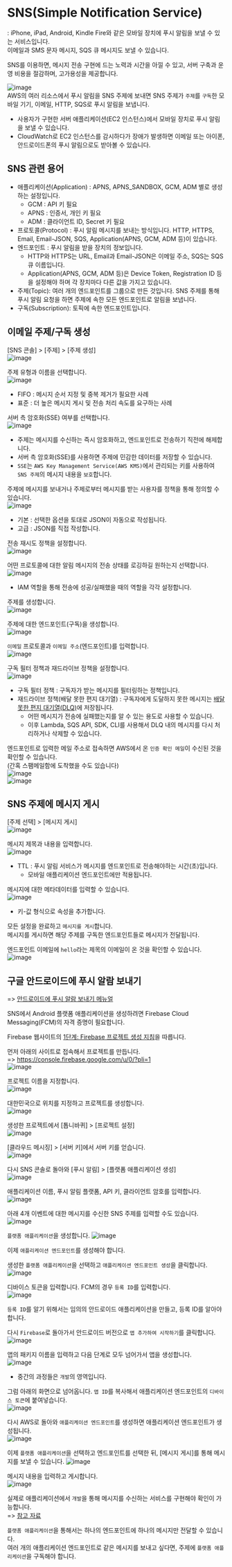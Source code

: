 # SNS(Simple Notification Service)

: iPhone, iPad, Android, Kindle Fire와 같은 모바일 장치에 푸시 알림을 보낼 수 있는 서비스입니다.   
이메일과 SMS 문자 메시지, SQS 큐 메시지도 보낼 수 있습니다.

SNS를 이용하면, 메시지 전송 구현에 드는 노력과 시간을 아낄 수 있고, 서버 구축과 운영 비용을 절감하며, 고가용성을 제공합니다.

![image](https://user-images.githubusercontent.com/43658658/147905787-f7629c0f-6642-4e5e-9c7c-cde048caa0d3.png)   
AWS의 여러 리소스에서 푸시 알림을 SNS 주제에 보내면 SNS 주제가 `주제`를 `구독`한 모바일 기기, 이메일, HTTP, SQS로 푸시 알림을 보냅니다.   
* 사용자가 구현한 서버 애플리케이션(EC2 인스턴스)에서 모바일 장치로 푸시 알림을 보낼 수 있습니다.   
* CloudWatch로 EC2 인스턴스를 감시하다가 장애가 발생하면 이메일 또는 아이폰, 안드로이드폰의 푸시 알림으로도 받아볼 수 있습니다.

## SNS 관련 용어

* 애플리케이션(Application) : APNS, APNS_SANDBOX, GCM, ADM 별로 생성하는 설정입니다. 
  - GCM : API 키 필요
  - APNS : 인증서, 개인 키 필요
  - ADM : 클라이언트 ID, Secret 키 필요
* 프로토콜(Protocol) : 푸시 알림 메시지를 보내는 방식입니다. HTTP, HTTPS, Email, Email-JSON, SQS, Application(APNS, GCM, ADM 등)이 있습니다.
* 엔드포인트 : 푸시 알림을 받을 장치의 정보입니다. 
  - HTTP와 HTTPS는 URL, Email과 Email-JSON은 이메일 주소, SQS는 SQS 큐 이름입니다. 
  - Application(APNS, GCM, ADM 등)은 Device Token, Registration ID 등을 설정해야 하며 각 장치마다 다른 값을 가지고 있습니다.
* 주제(Topic): 여러 개의 엔드포인트를 그룹으로 만든 것입니다. SNS 주제를 통해 푸시 알림 요청을 하면 주제에 속한 모든 엔드포인트로 알림을 보냅니다.
* 구독(Subscription): 토픽에 속한 엔드포인트입니다.

## 이메일 주제/구독 생성

[SNS 콘솔] > [주제] > [주제 생성]   
![image](https://user-images.githubusercontent.com/43658658/147908676-69e0908b-e135-47d4-9b1a-80704c5ddfbe.png)

주제 유형과 이름을 선택합니다.   
![image](https://user-images.githubusercontent.com/43658658/147908799-f315b88c-7108-4268-8d8f-2dcfba095a19.png)   
* FIFO : 메시지 순서 지정 및 중복 제거가 필요한 사례
* 표준 : 더 높은 메시지 게시 및 전송 처리 속도를 요구하는 사례

서버 측 암호화(SSE) 여부를 선택합니다.   
![image](https://user-images.githubusercontent.com/43658658/147908907-cb0c3e8b-8330-4391-99e2-a1a1d634e1ca.png)   
* 주제는 메시지를 수신하는 즉시 암호화하고, 엔드포인트로 전송하기 직전에 해제합니다.
* 서버 측 암호화(SSE)를 사용하면 주제에 민감한 데이터를 저장할 수 있습니다. 
* `SSE`는 `AWS Key Management Service(AWS KMS)`에서 관리되는 키를 사용하여 `SNS 주제`의 메시지 내용을 `보호`합니다.

주제에 메시지를 보내거나 주제로부터 메시지를 받는 사용자를 정책을 통해 정의할 수 있습니다.   
![image](https://user-images.githubusercontent.com/43658658/147909069-25f2c23a-a890-4d8c-a97c-d328022ff0f7.png)   
* 기본 : 선택한 옵션을 토대로 JSON이 자동으로 작성됩니다.
* 고급 : JSON를 직접 작성합니다.

전송 재시도 정책을 설정합니다.   
![image](https://user-images.githubusercontent.com/43658658/147909171-9fbf31a3-410f-4ece-93bd-ae45a35641c9.png)

어떤 프로토콜에 대한 알림 메시지의 전송 상태를 로깅하길 원하는지 선택합니다.
![image](https://user-images.githubusercontent.com/43658658/147909557-8b0de0bb-b04c-45d8-8ca9-b3c390dfa31e.png)
* IAM 역할을 통해 전송에 성공/실패했을 때의 역할을 각각 설정합니다.

주제를 생성합니다.   
![image](https://user-images.githubusercontent.com/43658658/147909803-bd0076ce-d1a6-4436-a6bc-a72a5bd2d1e0.png)

주제에 대한 엔드포인트(구독)을 생성합니다.   
![image](https://user-images.githubusercontent.com/43658658/147909850-42806fa1-8465-470a-b7ed-25092e9ce89c.png)

`이메일` 프로토콜과 `이메일 주소`(엔드포인트)를 입력합니다.   
![image](https://user-images.githubusercontent.com/43658658/147909949-053e1048-8d5f-45a5-9df1-d201133c88a0.png)

구독 필터 정책과 재드라이브 정책을 설정합니다.   
![image](https://user-images.githubusercontent.com/43658658/147910002-8f7c6934-10ec-4212-9223-f05ef3b8d3e0.png)   
* 구독 필터 정책 : 구독자가 받는 메시지를 필터링하는 정책입니다.
* 재드라이브 정책(배달 못한 편지 대기열) : 구독자에게 도달하지 못한 메시지는 [배달 못한 편지 대기열(DLQ)](https://docs.aws.amazon.com/ko_kr/sns/latest/dg/sns-dead-letter-queues.html)에 저장됩니다.
  - 어떤 메시지가 전송에 실패했는지를 알 수 있는 용도로 사용할 수 있습니다.
  - 이후 Lambda, SQS API, SDK, CLI를 사용해서 DLQ 내의 메시지를 다시 처리하거나 삭제할 수 있습니다. 

엔드포인트로 입력한 메일 주소로 접속하면 AWS에서 온 `인증 확인 메일`이 수신된 것을 확인할 수 있습니다.   
(간혹 스팸메일함에 도착했을 수도 있습니다)   
![image](https://user-images.githubusercontent.com/43658658/147910510-2cf5edd2-034a-40f1-8ed8-bc8eabc24455.png)   
![image](https://user-images.githubusercontent.com/43658658/147910530-13e66fd0-60b5-4cb2-a6c9-6a0cbf1ad9f6.png)

## SNS 주제에 메시지 게시

[주제 선택] > [메시지 게시]   
![image](https://user-images.githubusercontent.com/43658658/147910596-4b6f1a24-9308-486d-8151-a07ba4a78a40.png)

메시지 제목과 내용을 입력합니다.   
![image](https://user-images.githubusercontent.com/43658658/147910758-9caad858-d9ac-495e-9e0b-cd965b086dea.png)   
* TTL : 푸시 알림 서비스가 메시지를 엔드포인트로 전송해야하는 시간(초)입니다.
  - 모바일 애플리케이션 엔드포인트에만 적용됩니다.

메시지에 대한 메타데이터를 입력할 수 있습니다.   
![image](https://user-images.githubusercontent.com/43658658/147910962-696fa1d0-e4e8-417c-af9b-62c15fb94c33.png)   
* 키-값 형식으로 속성을 추가합니다.

모든 설정을 완료하고 `메시지를 게시`합니다.   
메시지를 게시하면 해당 주제를 구독한 엔드포인트들로 메시지가 전달됩니다.

엔드포인트 이메일에 `hello`라는 제목의 이메일이 온 것을 확인할 수 있습니다.   
![image](https://user-images.githubusercontent.com/43658658/147911029-ec545162-153e-4f2b-b358-3f5afa211cb0.png)

## 구글 안드로이드에 푸시 알람 보내기

=> [안드로이드에 푸시 알람 보내기 메뉴얼](https://aws.amazon.com/ko/premiumsupport/knowledge-center/create-android-push-messaging-sns/)

SNS에서 Android 플랫폼 애플리케이션을 생성하려면 Firebase Cloud Messaging(FCM)의 자격 증명이 필요합니다.

Firebase 웹사이트의 [1단계: Firebase 프로젝트 생성 지침](https://firebase.google.com/docs/web/setup/#create-firebase-project)을 따릅니다.

먼저 아래의 사이트로 접속해서 프로젝트를 만듭니다.   
=> https://console.firebase.google.com/u/0/?pli=1   
![image](https://user-images.githubusercontent.com/43658658/147915412-f44b5a4f-be51-4292-ad83-cf0c38359370.png)

프로젝트 이름을 지정합니다.   
![image](https://user-images.githubusercontent.com/43658658/147915458-6c1f55ca-dc8e-4786-a852-6acf616a8bf3.png)

대한민국으로 위치를 지정하고 프로젝트를 생성합니다.   
![image](https://user-images.githubusercontent.com/43658658/147915488-129d37a1-36ae-4d2f-80c2-1a265fe00104.png)

생성한 프로젝트에서 [톱니바퀴] > [프로젝트 설정]   
![image](https://user-images.githubusercontent.com/43658658/147915958-a9393ef6-b8ff-4fe7-928a-7c542235d688.png)

[클라우드 메시징] > [서버 키]에서 서버 키를 얻습니다.   
![image](https://user-images.githubusercontent.com/43658658/147916000-221971d7-cfad-4c3f-8347-1d32e0d9296e.png)

다시 SNS 콘솔로 돌아와 [푸시 알림] > [플랫폼 애플리케이션 생성]   
![image](https://user-images.githubusercontent.com/43658658/147913847-8f9765f3-f00d-4714-af40-6efa41030655.png)

애플리케이션 이름, 푸시 알림 플랫폼, API 키, 클라이언트 암호를 입력합니다.   
![image](https://user-images.githubusercontent.com/43658658/147916086-1b266ee7-9a42-4f26-a384-7b1a01fd467d.png)

아래 4개 이벤트에 대한 메시지를 수신한 SNS 주제를 입력할 수도 있습니다.   
![image](https://user-images.githubusercontent.com/43658658/147914063-efea82a2-060f-4b3a-a7fb-77dfc966b054.png)

`플랫폼 애플리케이션`을 생성합니다.
![image](https://user-images.githubusercontent.com/43658658/147916234-4c86289d-e7b3-4c53-b944-047b472cd84e.png)   

이제 `애플리케이션 엔드포인트`를 생성해야 합니다.

생성한 `플랫폼 애플리케이션`을 선택하고 `애플리케이션 엔드포인트 생성`을 클릭합니다.   
![image](https://user-images.githubusercontent.com/43658658/147916659-ff64396e-6fbd-4393-a391-4411b0648bd6.png)

디바이스 토큰을 입력합니다. FCM의 경우 `등록 ID`를 입력합니다.    
![image](https://user-images.githubusercontent.com/43658658/147939131-9960fd16-a637-4e28-8968-239ee426d6a6.png)   

`등록 ID`를 알기 위해서는 임의의 안드로이드 애플리케이션을 만들고, 등록 ID를 알아야 합니다.   

다시 `Firebase`로 돌아가서 안드로이드 버전으로 `앱 추가하여 시작하기`를 클릭합니다.   
![image](https://user-images.githubusercontent.com/43658658/147933569-606d4145-1d86-45e6-8efe-342730810d85.png)

앱의 패키지 이름을 입력하고 다음 단계로 모두 넘어가서 앱을 생성합니다.   
![image](https://user-images.githubusercontent.com/43658658/147939720-df3a851b-7a7e-45cb-85e0-8511b309ee04.png)   
* 중간의 과정들은 `개발`의 영역입니다.

그럼 아래의 화면으로 넘어옵니다. `앱 ID`를 복사해서 애플리케이션 엔드포인트의 `디바이스 토큰`에 붙여넣습니다.   
![image](https://user-images.githubusercontent.com/43658658/147939517-15cc7981-f957-4204-8807-5a3e4434d23c.png)

다시 AWS로 돌아와 `애플리케이션 엔드포인트`를 생성하면 애플리케이션 엔드포인트가 생성됩니다.   
![image](https://user-images.githubusercontent.com/43658658/147939583-1477fec4-91e4-40d3-8ba3-b67afaac75fa.png)

이제 `플랫폼 애플리케이션`을 선택하고 엔드포인트를 선택한 뒤, [메시지 게시]를 통해 메시지를 보낼 수 있습니다.
![image](https://user-images.githubusercontent.com/43658658/147939891-a9552be1-a9c8-4315-b308-6e95af5d58b2.png)

메시지 내용을 입력하고 게시합니다.   
![image](https://user-images.githubusercontent.com/43658658/147940158-a2aaf28e-1d92-413a-b6c4-cafbc46ea455.png)

실제로 애플리케이션에서 `개발`을 통해 메시지를 수신하는 서비스를 구현해야 확인이 가능합니다.   
=> [참고 자료](https://maejing.tistory.com/entry/Android-FCM%EC%9D%84-%EC%9D%B4%EC%9A%A9%ED%95%B4-Push-%EA%B5%AC%ED%98%84%ED%95%98%EA%B8%B0)

`플랫폼 애플리케이션`을 통해서는 하나의 엔드포인트에 하나의 메시지만 전달할 수 있습니다.   
여러 개의 애플리케이션 엔드포인트로 같은 메시지를 보내고 싶다면, 주제에 `플랫폼 애플리케이션`을 구독해야 합니다.



































